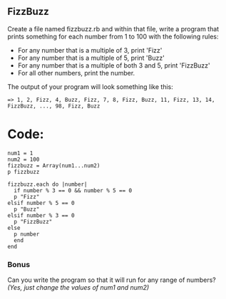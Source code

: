 ## FizzBuzz

Create a file named fizzbuzz.rb and within that file, write a program that prints something for each number from 1 to 100 with the following rules:

* For any number that is a multiple of 3, print 'Fizz'
* For any number that is a multiple of 5, print 'Buzz'
* For any number that is a multiple of both 3 and 5, print 'FizzBuzz'
* For all other numbers, print the number.

The output of your program will look something like this:
```
=> 1, 2, Fizz, 4, Buzz, Fizz, 7, 8, Fizz, Buzz, 11, Fizz, 13, 14, FizzBuzz, ..., 98, Fizz, Buzz
```
# Code:
```
num1 = 1
num2 = 100
fizzbuzz = Array(num1...num2)
p fizzbuzz

fizzbuzz.each do |number|
  if number % 3 == 0 && number % 5 == 0   
  p "Fizz"
elsif number % 5 == 0
  p "Buzz"
elsif number % 3 == 0
  p "FizzBuzz"
else
  p number
  end
end
```



### Bonus
Can you write the program so that it will run for any range of numbers?
_(Yes, just change the values of num1 and num2)_
